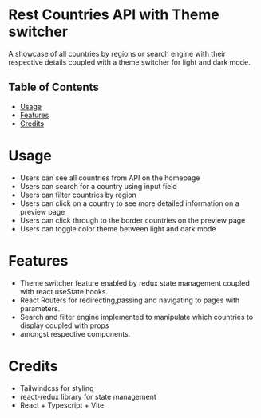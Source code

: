 # Rest Countries API with Theme switcher

A showcase of all countries by regions or search engine with their respective
details coupled with a theme switcher for light and dark mode.

## Table of Contents

- [Usage](#usage)
- [Features](#feature)
- [Credits](#credits)

# Usage

- Users can see all countries from API on the homepage
- Users can search for a country using input field
- Users can filter countries by region
- Users can click on a country to see more detailed information on a preview page
- Users can click through to the border countries on the preview page
- Users can toggle color theme between light and dark mode

# Features

- Theme switcher feature enabled by redux state management coupled with react useState hooks.
- React Routers for redirecting,passing and navigating to pages with parameters.
- Search and filter engine implemented to manipulate which countries to display coupled with props
- amongst respective components.


# Credits
- Tailwindcss for styling
- react-redux library for state management
- React + Typescript + Vite